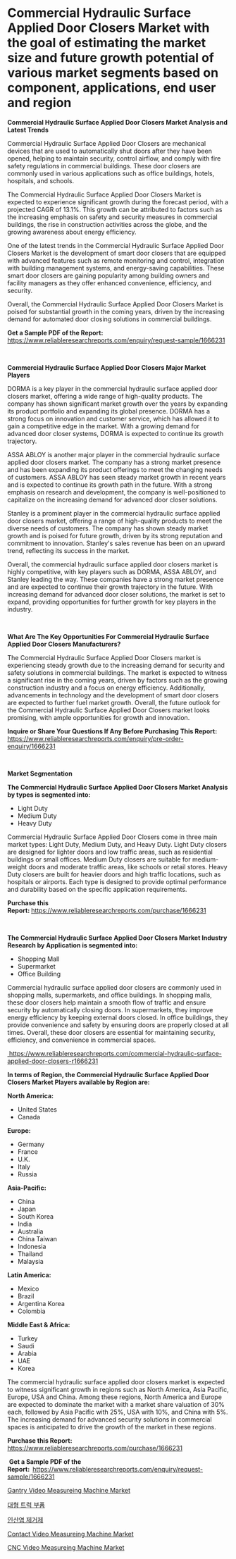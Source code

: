 <p><h1>Commercial Hydraulic Surface Applied Door Closers Market with the goal of estimating the market size and future growth potential of various market segments based on component, applications, end user and region</h1></p><p><strong>Commercial Hydraulic Surface Applied Door Closers Market Analysis and Latest Trends</strong></p>
<p><p>Commercial Hydraulic Surface Applied Door Closers are mechanical devices that are used to automatically shut doors after they have been opened, helping to maintain security, control airflow, and comply with fire safety regulations in commercial buildings. These door closers are commonly used in various applications such as office buildings, hotels, hospitals, and schools.</p><p>The Commercial Hydraulic Surface Applied Door Closers Market is expected to experience significant growth during the forecast period, with a projected CAGR of 13.1%. This growth can be attributed to factors such as the increasing emphasis on safety and security measures in commercial buildings, the rise in construction activities across the globe, and the growing awareness about energy efficiency.</p><p>One of the latest trends in the Commercial Hydraulic Surface Applied Door Closers Market is the development of smart door closers that are equipped with advanced features such as remote monitoring and control, integration with building management systems, and energy-saving capabilities. These smart door closers are gaining popularity among building owners and facility managers as they offer enhanced convenience, efficiency, and security.</p><p>Overall, the Commercial Hydraulic Surface Applied Door Closers Market is poised for substantial growth in the coming years, driven by the increasing demand for automated door closing solutions in commercial buildings.</p></p>
<p><strong>Get a Sample PDF of the Report:&nbsp;</strong> <a href="https://www.reliableresearchreports.com/enquiry/request-sample/1666231">https://www.reliableresearchreports.com/enquiry/request-sample/1666231</a></p>
<p>&nbsp;</p>
<p><strong>Commercial Hydraulic Surface Applied Door Closers Major Market Players</strong></p>
<p><p>DORMA is a key player in the commercial hydraulic surface applied door closers market, offering a wide range of high-quality products. The company has shown significant market growth over the years by expanding its product portfolio and expanding its global presence. DORMA has a strong focus on innovation and customer service, which has allowed it to gain a competitive edge in the market. With a growing demand for advanced door closer systems, DORMA is expected to continue its growth trajectory.</p><p>ASSA ABLOY is another major player in the commercial hydraulic surface applied door closers market. The company has a strong market presence and has been expanding its product offerings to meet the changing needs of customers. ASSA ABLOY has seen steady market growth in recent years and is expected to continue its growth path in the future. With a strong emphasis on research and development, the company is well-positioned to capitalize on the increasing demand for advanced door closer solutions.</p><p>Stanley is a prominent player in the commercial hydraulic surface applied door closers market, offering a range of high-quality products to meet the diverse needs of customers. The company has shown steady market growth and is poised for future growth, driven by its strong reputation and commitment to innovation. Stanley's sales revenue has been on an upward trend, reflecting its success in the market.</p><p>Overall, the commercial hydraulic surface applied door closers market is highly competitive, with key players such as DORMA, ASSA ABLOY, and Stanley leading the way. These companies have a strong market presence and are expected to continue their growth trajectory in the future. With increasing demand for advanced door closer solutions, the market is set to expand, providing opportunities for further growth for key players in the industry.</p></p>
<p>&nbsp;</p>
<p><strong>What Are The Key Opportunities For Commercial Hydraulic Surface Applied Door Closers Manufacturers?</strong></p>
<p><p>The Commercial Hydraulic Surface Applied Door Closers market is experiencing steady growth due to the increasing demand for security and safety solutions in commercial buildings. The market is expected to witness a significant rise in the coming years, driven by factors such as the growing construction industry and a focus on energy efficiency. Additionally, advancements in technology and the development of smart door closers are expected to further fuel market growth. Overall, the future outlook for the Commercial Hydraulic Surface Applied Door Closers market looks promising, with ample opportunities for growth and innovation.</p></p>
<p><strong>Inquire or Share Your Questions If Any Before Purchasing This Report:</strong> <a href="https://www.reliableresearchreports.com/enquiry/pre-order-enquiry/1666231">https://www.reliableresearchreports.com/enquiry/pre-order-enquiry/1666231</a></p>
<p>&nbsp;</p>
<p><strong>Market Segmentation</strong></p>
<p><strong>The Commercial Hydraulic Surface Applied Door Closers Market Analysis by types is segmented into:</strong></p>
<p><ul><li>Light Duty</li><li>Medium Duty</li><li>Heavy Duty</li></ul></p>
<p><p>Commercial Hydraulic Surface Applied Door Closers come in three main market types: Light Duty, Medium Duty, and Heavy Duty. Light Duty closers are designed for lighter doors and low traffic areas, such as residential buildings or small offices. Medium Duty closers are suitable for medium-weight doors and moderate traffic areas, like schools or retail stores. Heavy Duty closers are built for heavier doors and high traffic locations, such as hospitals or airports. Each type is designed to provide optimal performance and durability based on the specific application requirements.</p></p>
<p><strong>Purchase this Report:&nbsp;</strong><a href="https://www.reliableresearchreports.com/purchase/1666231">https://www.reliableresearchreports.com/purchase/1666231</a></p>
<p>&nbsp;</p>
<p><strong>The Commercial Hydraulic Surface Applied Door Closers Market Industry Research by Application is segmented into:</strong></p>
<p><ul><li>Shopping Mall</li><li>Supermarket</li><li>Office Building</li></ul></p>
<p><p>Commercial hydraulic surface applied door closers are commonly used in shopping malls, supermarkets, and office buildings. In shopping malls, these door closers help maintain a smooth flow of traffic and ensure security by automatically closing doors. In supermarkets, they improve energy efficiency by keeping external doors closed. In office buildings, they provide convenience and safety by ensuring doors are properly closed at all times. Overall, these door closers are essential for maintaining security, efficiency, and convenience in commercial spaces.</p></p>
<p><a href="https://www.reliableresearchreports.com/commercial-hydraulic-surface-applied-door-closers-r1666231">&nbsp;https://www.reliableresearchreports.com/commercial-hydraulic-surface-applied-door-closers-r1666231</a></p>
<p><strong>In terms of Region, the Commercial Hydraulic Surface Applied Door Closers Market Players available by Region are:</strong></p>
<p>
    <p> <strong> North America: </strong>
        <ul>
            <li>United States</li>
            <li>Canada</li>
        </ul>
        </p> 
    <p> <strong> Europe: </strong>
        <ul>
            <li>Germany</li>
            <li>France</li>
            <li>U.K.</li>
            <li>Italy</li>
            <li>Russia</li>
        </ul>
        </p> 
    <p> <strong> Asia-Pacific: </strong>
        <ul>
            <li>China</li>
            <li>Japan</li>
            <li>South Korea</li>
            <li>India</li>
            <li>Australia</li>
            <li>China Taiwan</li>
            <li>Indonesia</li>
            <li>Thailand</li>
            <li>Malaysia</li>
        </ul>
        </p> 
    <p> <strong> Latin America: </strong>
        <ul>
            <li>Mexico</li>
            <li>Brazil</li>
            <li>Argentina Korea</li>
            <li>Colombia</li>
        </ul>
        </p> 
    <p> <strong> Middle East & Africa: </strong>
        <ul>
            <li>Turkey</li>
            <li>Saudi</li>
            <li>Arabia</li>
            <li>UAE</li>
            <li>Korea</li>
        </ul>
    </p>
    </p>
<p><p>The commercial hydraulic surface applied door closers market is expected to witness significant growth in regions such as North America, Asia Pacific, Europe, USA and China. Among these regions, North America and Europe are expected to dominate the market with a market share valuation of 30% each, followed by Asia Pacific with 25%, USA with 10%, and China with 5%. The increasing demand for advanced security solutions in commercial spaces is anticipated to drive the growth of the market in these regions.</p></p>
<p><strong>Purchase this Report: </strong><a href="https://www.reliableresearchreports.com/purchase/1666231">https://www.reliableresearchreports.com/purchase/1666231</a></p>
<p>&nbsp;<strong>Get a Sample PDF of the Report:&nbsp;&nbsp;</strong><a href="https://www.reliableresearchreports.com/enquiry/request-sample/1666231">https://www.reliableresearchreports.com/enquiry/request-sample/1666231</a></p>
<p><strong></strong></p>
<p><p><a href="https://github.com/fiixsa/Market-Research-Report-List-4/blob/main/gantry-video-measureing-machine-market.md">Gantry Video Measureing Machine Market</a></p><p><a href="https://github.com/kein8762/Market-Research-Report-List-3/blob/main/132499969934.md">대형 트럭 부품</a></p><p><a href="https://github.com/erwindropdead54/Market-Research-Report-List-2/blob/main/134504669935.md">인산염 제거제</a></p><p><a href="https://github.com/ChiragRP21/Market-Research-Report-List-5/blob/main/contact-video-measureing-machine-market.md">Contact Video Measureing Machine Market</a></p><p><a href="https://github.com/cecuraprangm/Market-Research-Report-List-4/blob/main/cnc-video-measureing-machine-market.md">CNC Video Measureing Machine Market</a></p></p>